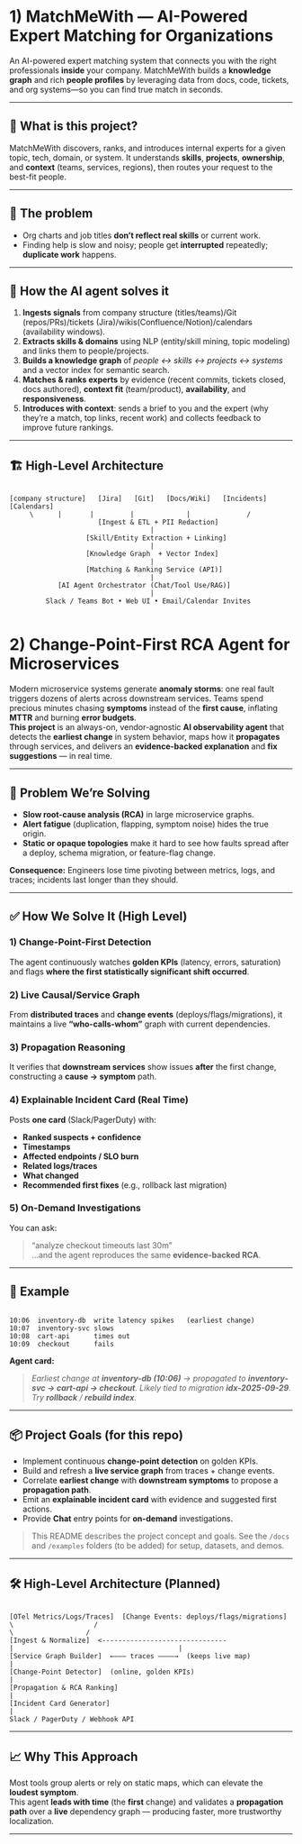 
# 1)  MatchMeWith — AI-Powered Expert Matching for Organizations

An AI-powered expert matching system that connects you with the right professionals **inside** your company. MatchMeWith builds a **knowledge graph** and rich **people profiles** by leveraging data from docs, code, tickets, and org systems—so you can find true match in seconds.

---

## 🚀 What is this project?
MatchMeWith discovers, ranks, and introduces internal experts for a given topic, tech, domain, or system. It understands **skills**, **projects**, **ownership**, and **context** (teams, services, regions), then routes your request to the best-fit people.

---

## 🧩 The problem
- Org charts and job titles **don’t reflect real skills** or current work.
- Finding help is slow and noisy; people get **interrupted** repeatedly; **duplicate work** happens.

---

## 🤖 How the AI agent solves it
1. **Ingests signals** from company structure (titles/teams)/Git (repos/PRs)/tickets (Jira)/wikis(Confluence/Notion)/calendars (availability windows).
2. **Extracts skills & domains** using NLP (entity/skill mining, topic modeling) and links them to people/projects.
3. **Builds a knowledge graph** of *people ↔ skills ↔ projects ↔ systems* and a vector index for semantic search.
4. **Matches & ranks experts** by evidence (recent commits, tickets closed, docs authored), **context fit** (team/product), **availability**, and **responsiveness**.
5. **Introduces with context**: sends a brief to you and the expert (why they’re a match, top links, recent work) and collects feedback to improve future rankings.

---

## 🏗️ High-Level Architecture

```

```
    [company structure]   [Jira]   [Git]   [Docs/Wiki]   [Incidents]   [Calendars]
         \      |       |         |             |              /
                          [Ingest & ETL + PII Redaction]
                                       |
                       [Skill/Entity Extraction + Linking]
                                       |
                       [Knowledge Graph  + Vector Index]
                                       |
                       [Matching & Ranking Service (API)]
                                       |
                [AI Agent Orchestrator (Chat/Tool Use/RAG)]
                                       |
             Slack / Teams Bot • Web UI • Email/Calendar Invites
```

```



# 2) Change-Point-First RCA Agent for Microservices

Modern microservice systems generate **anomaly storms**: one real fault triggers dozens of alerts across downstream services. Teams spend precious minutes chasing **symptoms** instead of the **first cause**, inflating **MTTR** and burning **error budgets**.  
**This project** is an always-on, vendor-agnostic **AI observability agent** that detects the **earliest change** in system behavior, maps how it **propagates** through services, and delivers an **evidence-backed explanation** and **fix suggestions** — in real time.

---

## 🚩 Problem We’re Solving

- **Slow root-cause analysis (RCA)** in large microservice graphs.  
- **Alert fatigue** (duplication, flapping, symptom noise) hides the true origin.  
- **Static or opaque topologies** make it hard to see how faults spread after a deploy, schema migration, or feature-flag change.

**Consequence:** Engineers lose time pivoting between metrics, logs, and traces; incidents last longer than they should.

---

## ✅ How We Solve It (High Level)

### 1) Change-Point-First Detection
The agent continuously watches **golden KPIs** (latency, errors, saturation) and flags **where the first statistically significant shift occurred**.

### 2) Live Causal/Service Graph
From **distributed traces** and **change events** (deploys/flags/migrations), it maintains a live **“who-calls-whom”** graph with current dependencies.

### 3) Propagation Reasoning
It verifies that **downstream services** show issues **after** the first change, constructing a **cause → symptom** path.

### 4) Explainable Incident Card (Real Time)
Posts **one card** (Slack/PagerDuty) with:
- **Ranked suspects + confidence**
- **Timestamps**
- **Affected endpoints / SLO burn**
- **Related logs/traces**
- **What changed**
- **Recommended first fixes** (e.g., rollback last migration)

### 5) On-Demand Investigations
You can ask:  
> “analyze checkout timeouts last 30m”  
…and the agent reproduces the same **evidence-backed RCA**.

---

## 🧪 Example

```

10:06  inventory-db  write latency spikes   (earliest change)
10:07  inventory-svc slows
10:08  cart-api      times out
10:09  checkout      fails

```

**Agent card:**  
> *Earliest change at **inventory-db (10:06)** → propagated to **inventory-svc → cart-api → checkout**. Likely tied to migration **idx-2025-09-29**. Try **rollback** / **rebuild index**.*

---

## 📦 Project Goals (for this repo)

- Implement continuous **change-point detection** on golden KPIs.  
- Build and refresh a **live service graph** from traces + change events.  
- Correlate **earliest change** with **downstream symptoms** to propose a **propagation path**.  
- Emit an **explainable incident card** with evidence and suggested first actions.  
- Provide **Chat** entry points for **on-demand** investigations.

> This README describes the project concept and goals. See the `/docs` and `/examples` folders (to be added) for setup, datasets, and demos.

---

## 🛠️ High-Level Architecture (Planned)

```

[OTel Metrics/Logs/Traces]  [Change Events: deploys/flags/migrations]
\                    /
\                  /
[Ingest & Normalize]  <-------------------------------
|                                         |
[Service Graph Builder]  ←——— traces ————→  (keeps live map)
|
[Change-Point Detector]  (online, golden KPIs)
|
[Propagation & RCA Ranking]
|
[Incident Card Generator]
|
Slack / PagerDuty / Webhook API

```

---

## 📈 Why This Approach

Most tools group alerts or rely on static maps, which can elevate the **loudest symptom**.  
This agent **leads with time** (the **first** change) and validates a **propagation path** over a **live** dependency graph — producing faster, more trustworthy localization.

---


